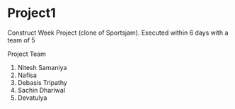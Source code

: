 # Project1
Construct Week Project (clone of Sportsjam). Executed within 6 days with a team of 5

Project Team
1. Nitesh Samaniya
2. Nafisa
3. Debasis Tripathy
4. Sachin Dhariwal
5. Devatulya
